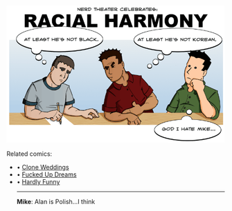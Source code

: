 <!--
.. title: Racial Harmony
.. slug: racial-harmony
.. date: 2009/01/25 00:00:00
.. tags: 
.. link: 
.. description: 
-->

<a href='racial-harmony.html' title='View comments'>
<img class='comic' src='../assets/comics/20090125.png' />
</a>

<em></em>

<!-- TEASER_END -->
<div class='related'><span>Related comics:</span><ul class='inline'>
<li>&bull; <a href='clone-weddings.html'>Clone Weddings</a></li>
<li>&bull; <a href='fucked-up-dreams.html'>Fucked Up Dreams</a></li>
<li>&bull; <a href='hardly-funny.html'>Hardly Funny</a></li>
</li>
<hr />

<div class='comments'>
<b>Mike</b>: Alan is Polish...I think<br /><br />
</div>

